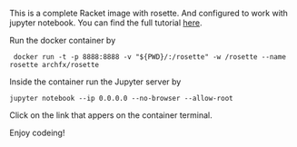 This is a complete Racket image with rosette. And configured to work with jupyter notebook.
You can find the full tutorial [here](https://archfx.github.io/posts/2023/04/racketutes1/).

Run the docker container by

```shell 
 docker run -t -p 8888:8888 -v "${PWD}/:/rosette" -w /rosette --name rosette archfx/rosette
```

Inside the container run the Jupyter server by

```shell
jupyter notebook --ip 0.0.0.0 --no-browser --allow-root
```

Click on the link that appers on the container terminal.

Enjoy codeing!
